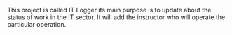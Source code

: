 This project is called IT Logger its main purpose is to update about the status of work in the IT sector.
It will add the instructor who will operate the particular operation.
